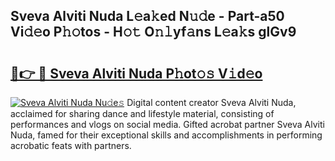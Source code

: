 ## Sveva Alviti Nuda L𝚎a𝚔ed N𝚞𝚍e - Part-a50 Vi𝚍𝚎o P𝚑𝚘tos - H𝚘𝚝 O𝚗𝚕yf𝚊ns L𝚎a𝚔s glGv9

# <h2><a href="http://kf0dl0.oniu.top/?m=Sveva+Alviti+Nuda">🔗👉 🔴 Sveva Alviti Nuda P𝚑ot𝚘𝚜 V𝚒d𝚎o</a></h2>

[![Sveva Alviti Nuda Nu𝚍e𝚜](https://i.imgur.com/0qMVB7G.gif)](http://kf0dl0.oniu.top/?m=Sveva+Alviti+Nuda)
Digital content creator Sveva Alviti Nuda, acclaimed for sharing dance and lifestyle material, consisting of performances and vlogs on social media. Gifted acrobat partner Sveva Alviti Nuda, famed for their exceptional skills and accomplishments in performing acrobatic feats with partners.  
